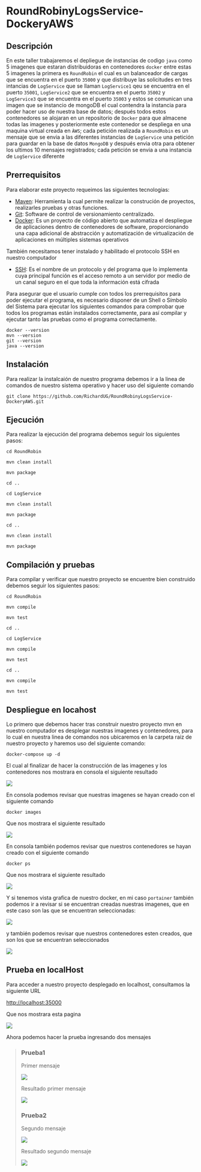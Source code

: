 # RoundRobinyLogsService-DockeryAWS

## Descripción

En este taller trabajaremos el depliegue de instancias de codigo ```java``` como 5 imagenes que estaran distribuidoras en contenedores ```docker``` entre estas 5 imagenes la primera es  ```RoundRobin``` el cual es un balanceador de cargas que se encuentra en el puerto ```35000```  y que distribuye las solicitudes en tres intancias de ```LogService``` que se llaman ```LogService1``` qeu se encuentra en el puerto ```35001```, ```LogService2``` que se encuentra en el puerto ```35002``` y ```LogService3``` que se encuentra en el puerto ```35003``` y estos se comunican una imagen que se instancio de mongoDB el cual contendra la instancia para poder hacer uso de nuestra base de datos; después todos estos contenedores se alojaran en un repositorio de ```Docker``` para que almacene todas las imagenes y posteriormente este contenedor se despliega en una maquina virtual creada en ```ÀWS```; cada petición realizada a ```RoundRobin``` es un mensaje que se envia a las diferentes instancias de ```LogService``` una petición para guardar en la base de datos ```MongoDB``` y después envia otra para obtener los ultimos 10 mensajes registrados; cada petición se envia a una instancia de ```LogService``` diferente

## Prerrequisitos

Para  elaborar este proyecto requeimos las siguientes tecnologias:
* [Maven](https://es.wikipedia.org/wiki/Maven): Herramienta la cual permite realizar la construción de proyectos, realizarles pruebas y otras funciones.
* [Git](https://es.wikipedia.org/wiki/Git): Software de control de versionamiento centralizado.
* [Docker](https://es.wikipedia.org/wiki/Docker_(software)): Es un proyecto de código abierto que automatiza el despliegue de aplicaciones dentro de contenedores de software, proporcionando una capa adicional de abstracción y automatización de virtualización de aplicaciones en múltiples sistemas operativos
 
También necesitamos tener instalado y habilitado el protocolo SSH en nuestro computador 
* [SSH](https://es.wikipedia.org/wiki/Secure_Shell): Es el nombre de un protocolo y del programa que lo implementa cuya principal función es el acceso remoto a un servidor por medio de un canal seguro en el que toda la información está cifrada

Para asegurar que el usuario cumple con todos los prerrequisitos para poder ejecutar el programa, es necesario disponer de un Shell o Símbolo del Sistema para ejecutar los siguientes comandos para comprobar que todos los programas están instalados correctamente, para así compilar y ejecutar tanto las pruebas como el programa correctamente.

```
docker --version
mvn --version
git --version
java --version
```

## Instalación

Para realizar la instalcaión de nuestro programa debemos ir a la linea de comandos de nuestro sistema operativo y hacer uso del siguiente comando
```
git clone https://github.com/RichardUG/RoundRobinyLogsService-DockeryAWS.git
```

## Ejecución

Para realizar la ejecución del programa debemos seguir los siguientes pasos:

```
cd RoundRobin
```

```
mvn clean install
```

```
mvn package
```

```
cd ..
```

```
cd LogService
```

```
mvn clean install
```

```
mvn package
```

```
cd ..
```

```
mvn clean install
```

```
mvn package
```

## Compilación y pruebas

Para compilar y verificar que nuestro proyecto se encuentre bien construido debemos seguir los siguientes pasos:

```
cd RoundRobin
```

```
mvn compile
```

```
mvn test
```

```
cd ..
```

```
cd LogService
```

```
mvn compile
```

```
mvn test
```

```
cd ..
```

```
mvn compile
```

```
mvn test
```

## Despliegue en locahost

Lo primero que debemos hacer tras construir nuestro proyecto mvn en nuestro computador es desplegar nuestras imagenes y contenedores, para lo cual en nuestra linea de comandos nos ubicaremos en la carpeta raiz de nuestro proyecto y haremos uso del siguiente comando:

```
docker-compose up -d
```

El cual al finalizar de hacer la construcción de las imagenes y los contenedores nos mostrara en consola el siguiente resultado

![](/img/build.PNG)

En consola podemos revisar que nuestras imagenes se hayan creado con el siguiente comando 

```
docker images
```

Que nos mostrara el siguiente resultado

![](/img/imagesConsole.PNG)

En consola también podemos revisar que nuestros contenedores se hayan creado con el siguiente comando 

```
docker ps
```

Que nos mostrara el siguiente resultado

![](/img/containersConsole.PNG)


Y si tenemos vista grafica de nuestro docker, en mi caso ```portainer``` también podemos ir a revisar si se encuentran creadas nuestras imagenes, que en este caso son las que se encuentran seleccionadas:

![](/img/images.PNG)

y también podemos revisar que nuestros contenedores esten creados, que son los que se encuentran seleccionados

![](/img/containers.PNG)

## Prueba en localHost

Para acceder a nuestro proyecto desplegado en localhost, consultamos la siguiente URL

[http://localhost:35000](http://localhost:35000)

Que nos mostrara esta pagina

![](/img/localnomensaje.PNG)

Ahora podemos hacer la prueba ingresando dos mensajes

> ### Prueba1
> 
> Primer mensaje
> 
> ![](/img/prueba1localsinresultado.PNG)
> 
> Resultado primer mensaje
> 
> ![](/img/prueba1localconresultado.PNG)
> 
> ### Prueba2
> 
> Segundo mensaje
> 
> ![](/img/prueba2localsinresultado.PNG)
> 
> Resultado segundo mensaje
> 
> ![](/img/prueba2localconresultado.PNG)
